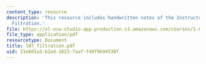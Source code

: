 ```yaml
---
content_type: resource
description: 'This resource includes handwritten notes of the Instructor on the topic:
  Filtration.'
file: https://ol-ocw-studio-app-production.s3.amazonaws.com/courses/1-85-water-and-wastewater-treatment-engineering-spring-2006/21e601a3b2ad16237aaff40f9b94538f_l07_filtration.pdf
file_type: application/pdf
resourcetype: Document
title: l07_filtration.pdf
uid: 21e601a3-b2ad-1623-7aaf-f40f9b94538f
---
```

